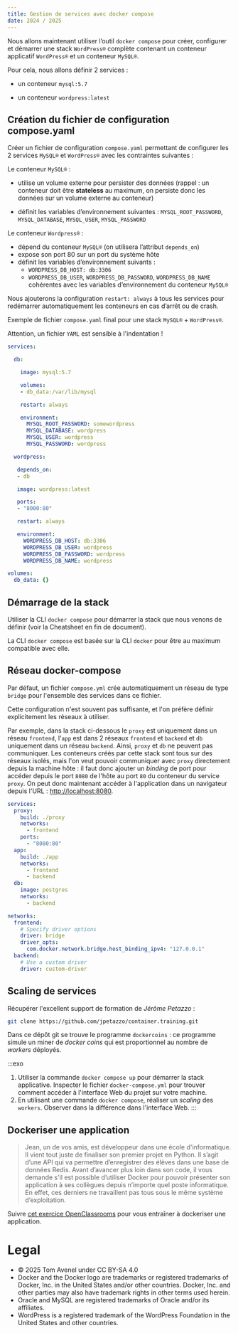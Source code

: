 ```yaml
---
title: Gestion de services avec docker compose
date: 2024 / 2025
---
```


Nous allons maintenant utiliser l’outil `docker compose` pour créer, configurer et démarrer une stack `WordPress®` complète contenant un conteneur applicatif `WordPress®` et un conteneur `MySQL®`.

Pour cela, nous allons définir 2 services :

- un conteneur `mysql:5.7`

- un conteneur `wordpress:latest`

## Création du fichier de configuration compose.yaml

Créer un fichier de configuration `compose.yaml` permettant de configurer les 2 services `MySQL®` et `WordPress®` avec les contraintes suivantes :

Le conteneur `MySQL®` :

- utilise un volume externe pour persister des données (rappel : un conteneur doit être **stateless** au maximum, on persiste donc les données sur un volume externe au conteneur)

- définit les variables d’environnement suivantes : `MYSQL_ROOT_PASSWORD`, `MYSQL_DATABASE`, `MYSQL_USER`, `MYSQL_PASSWORD`

Le conteneur `Wordpress®` :

- dépend du conteneur `MySQL®` (on utilisera l’attribut `depends_on`)
- expose son port 80 sur un port du système hôte
- définit les variables d’environnement suivants :
   - `WORDPRESS_DB_HOST: db:3306`
   - `WORDPRESS_DB_USER`, `WORDPRESS_DB_PASSWORD`, `WORDPRESS_DB_NAME` cohérentes avec les variables d’environnement du conteneur `MySQL®`

Nous ajouterons la configuration `restart: always` à tous les services pour redémarrer automatiquement les conteneurs en cas d’arrêt ou de crash.

Exemple de fichier `compose.yaml` final pour une stack `MySQL®` + `WordPress®`.

Attention, un fichier `YAML` est sensible à l'indentation !

```yaml
services:

  db:

    image: mysql:5.7

    volumes:
    - db_data:/var/lib/mysql

    restart: always

    environment:
      MYSQL_ROOT_PASSWORD: somewordpress
      MYSQL_DATABASE: wordpress
      MYSQL_USER: wordpress
      MYSQL_PASSWORD: wordpress

  wordpress:

   depends_on:
   - db

   image: wordpress:latest

   ports:
   - "8000:80"

   restart: always

   environment:
     WORDPRESS_DB_HOST: db:3306
     WORDPRESS_DB_USER: wordpress
     WORDPRESS_DB_PASSWORD: wordpress
     WORDPRESS_DB_NAME: wordpress

volumes:
  db_data: {}
```

## Démarrage de la stack

Utiliser la CLI `docker compose` pour démarrer la stack que nous venons de définir (voir la Cheatsheet en fin de document).

La CLI `docker compose` est basée sur la CLI `docker` pour être au maximum compatible avec elle.

## Réseau docker-compose

Par défaut, un fichier `compose.yml` crée automatiquement un réseau de type `bridge` pour l'ensemble des services dans ce fichier.

Cette configuration n'est souvent pas suffisante, et l'on préfère définir explicitement les réseaux à utiliser.

Par exemple, dans la stack ci-dessous le `proxy` est uniquement dans un réseau `frontend`, l'`app` est dans 2 réseaux `frontend` et `backend` et `db` uniquement dans un réseau `backend`. Ainsi, `proxy` et `db` ne peuvent pas communiquer. Les conteneurs créés par cette stack sont tous sur des réseaux isolés, mais l'on veut pouvoir communiquer avec `proxy` directement depuis la machine hôte : il faut donc ajouter un _binding_ de port pour accéder depuis le port `8080` de l'hôte au port `80` du conteneur du service `proxy`. On peut donc maintenant accéder à l'application dans un navigateur depuis l'URL : <http://localhost:8080>.

```yaml
services:
  proxy:
    build: ./proxy
    networks:
      - frontend
    ports:
      - "8080:80"
  app:
    build: ./app
    networks:
      - frontend
      - backend
  db:
    image: postgres
    networks:
      - backend

networks:
  frontend:
    # Specify driver options
    driver: bridge
    driver_opts:
      com.docker.network.bridge.host_binding_ipv4: "127.0.0.1"
  backend:
    # Use a custom driver
    driver: custom-driver
```

## Scaling de services

Récupérer l'excellent support de formation de _Jérôme Petazzo_ : 

```sh
git clone https://github.com/jpetazzo/container.training.git
```

Dans ce dépôt git se trouve le programme `dockercoins` : ce programme simule un miner de _docker coins_ qui est proportionnel au nombre de _workers_ déployés.

:::exo
1. Utiliser la commande `docker compose up` pour démarrer la stack applicative. Inspecter le fichier `docker-compose.yml` pour trouver comment accéder à l'interface Web du projet sur votre machine.
2. En utilisant une commande `docker compose`, réaliser un _scaling_ des `workers`. Observer dans la différence dans l'interface Web.
:::

## Dockeriser une application

> Jean, un de vos amis, est développeur dans une école d'informatique. Il vient tout juste de finaliser son premier projet en Python. Il s’agit d’une API qui va permettre d’enregistrer des élèves dans une base de données Redis.
> Avant d’avancer plus loin dans son code, il vous demande s'il est possible d’utiliser Docker pour pouvoir présenter son application à ses collègues depuis n’importe quel poste informatique. En effet, ces derniers ne travaillent pas tous sous le même système d’exploitation.

Suivre [cet exercice OpenClassrooms](https://openclassrooms.com/fr/courses/2035766-optimisez-votre-deploiement-en-creant-des-conteneurs-avec-docker/7540111-entrainez-vous-en-orchestrant-vos-images-docker-avec-docker-compose) pour vous entraîner à dockeriser une application.

# Legal

- © 2025 Tom Avenel under CC  BY-SA 4.0
- Docker and the Docker logo are trademarks or registered trademarks of Docker, Inc. in the United States and/or other countries. Docker, Inc. and other parties may also have trademark rights in other terms used herein.
- Oracle and MySQL are registered trademarks of Oracle and/or its affiliates.
- WordPress is a registered trademark of the WordPress Foundation in the United States and other countries.

